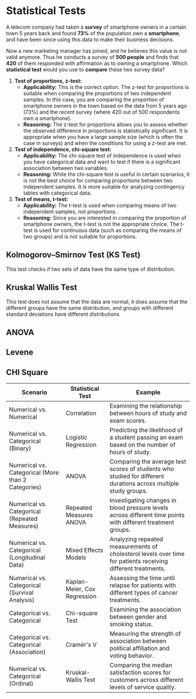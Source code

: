 # Statistical Tests

A telecom company had taken a **survey** of smartphone owners in a certain town 5 years back and found **73%** of the population own a **smartphone**, and have been since using this data to make their business decisions.

Now a new marketing manager has joined, and he believes this value is not valid anymore. Thus he conducts a survey of **500 people** and finds that **420** of them responded with affirmation as to owning a smartphone. Which **statistical test** would you use to **compare** these two survey data?

1. **Test of proportions, z-test:**
   - **Applicability:** This is the correct option. The z-test for proportions is suitable when comparing the proportions of two independent samples. In this case, you are comparing the proportion of smartphone owners in the town based on the data from 5 years ago (73%) and the recent survey (where 420 out of 500 respondents own a smartphone).
   - **Reasoning:** The z-test for proportions allows you to assess whether the observed difference in proportions is statistically significant. It is appropriate when you have a large sample size (which is often the case in surveys) and when the conditions for using a z-test are met.
2. **Test of independence, chi-square test:**
   - **Applicability:** The chi-square test of independence is used when you have categorical data and want to test if there is a significant association between two variables.
   - **Reasoning:** While the chi-square test is useful in certain scenarios, it is not the best choice for comparing proportions between two independent samples. It is more suitable for analyzing contingency tables with categorical data.
3. **Test of means, t-test:**
   - **Applicability:** The t-test is used when comparing means of two independent samples, not proportions.
   - **Reasoning:** Since you are interested in comparing the proportion of smartphone owners, the t-test is not the appropriate choice. The t-test is used for continuous data (such as comparing the means of two groups) and is not suitable for proportions.

## Kolmogorov–Smirnov Test (KS Test)

This test checks if two sets of data have the same type of distribution.&#x20;

## Kruskal Wallis Test

This test does not assume that the data are normal, it does assume that the different groups have the same distribution, and groups with different standard deviations have different distributions

## ANOVA

## Levene

## CHI Square

| Scenario                                           | Statistical Test             | Example                                                                                                         |
| -------------------------------------------------- | ---------------------------- | --------------------------------------------------------------------------------------------------------------- |
| Numerical vs. Numerical                            | Correlation                  | Examining the relationship between hours of study and exam scores.                                              |
| Numerical vs. Categorical (Binary)                 | Logistic Regression          | Predicting the likelihood of a student passing an exam based on the number of hours of study.                   |
| Numerical vs. Categorical (More than 2 Categories) | ANOVA                        | Comparing the average test scores of students who studied for different durations across multiple study groups. |
| Numerical vs. Categorical (Repeated Measures)      | Repeated Measures ANOVA      | Investigating changes in blood pressure levels across different time points with different treatment groups.    |
| Numerical vs. Categorical (Longitudinal Data)      | Mixed Effects Models         | Analyzing repeated measurements of cholesterol levels over time for patients receiving different treatments.    |
| Numerical vs. Categorical (Survival Analysis)      | Kaplan-Meier, Cox Regression | Assessing the time until relapse for patients with different types of cancer treatments.                        |
| Categorical vs. Categorical                        | Chi-square Test              | Examining the association between gender and smoking status.                                                    |
| Categorical vs. Categorical (Association)          | Cramér's V                   | Measuring the strength of association between political affiliation and voting behavior.                        |
| Numerical vs. Categorical (Ordinal)                | Kruskal-Wallis Test          | Comparing the median satisfaction scores for customers across different levels of service quality.              |
